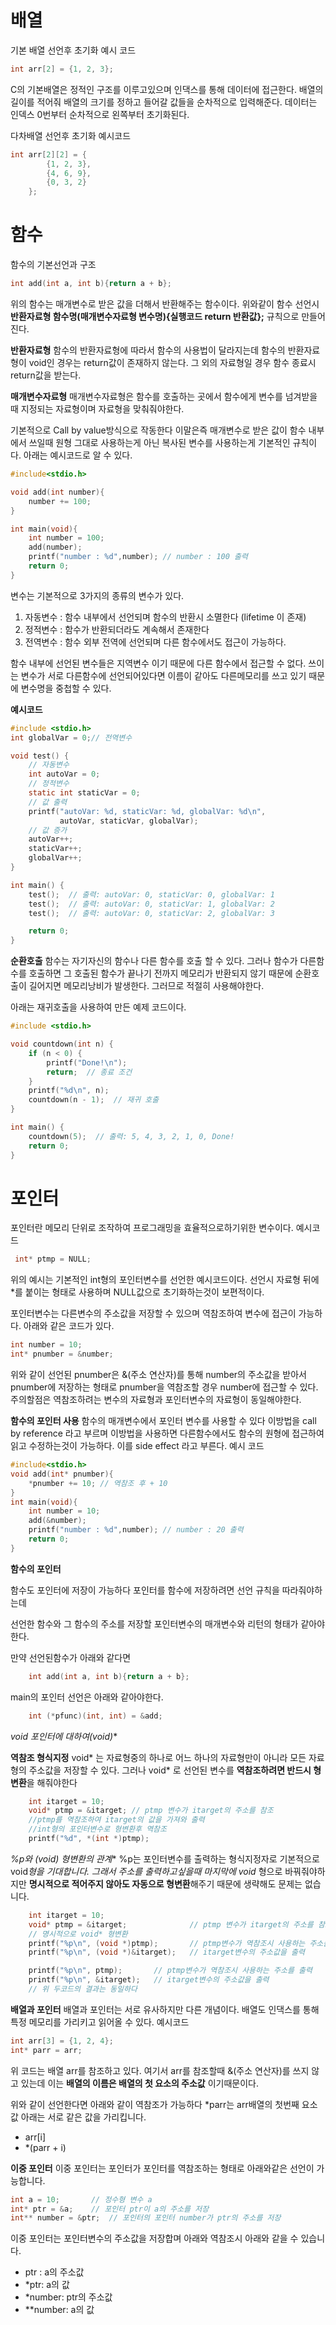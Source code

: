 # 배열
기본 배열 선언후 초기화 예시 코드
```c
int arr[2] = {1, 2, 3};
```
C의 기본배열은 정적인 구조를 이루고있으며 인댁스를 통해 데이터에 접근한다.
배열의 길이를 적어줘 배열의 크기를 정하고 들어갈 값들을 순차적으로 입력해준다.
데이터는 인덱스 0번부터 순차적으로 왼쪽부터 초기화된다.


다차배열 선언후 초기화 예시코드
```c
int arr[2][2] = {
        {1, 2, 3},
        {4, 6, 9},
        {0, 3, 2}
    };
```
# 함수
함수의 기본선언과 구조
```c
int add(int a, int b){return a + b};
```
위의 함수는 매개변수로 받은 값을 더해서 반환해주는 함수이다. 
위와같이 함수 선언시
**반환자료형 함수명(매개변수자료형 변수명){실행코드 return 반환값};**
규칙으로 만들어진다.

**반환자료형**
함수의 반환자료형에 따라서 함수의 사용법이 달라지는데 
함수의 반환자료형이 void인 경우는 return값이 존재하지 않는다. 
그 외의 자료형일 경우 함수 종료시 return값을 받는다.

**매개변수자료형**
매개변수자료형은 함수를 호출하는 곳에서 함수에게 변수를 넘겨받을때 지정되는 자료형이며 자료형을 맞춰줘야한다. 

기본적으로 Call by value방식으로 작동한다 이말은즉 매개변수로 받은 값이 함수 내부에서 쓰일때 원형 그대로 사용하는게 아닌 복사된 변수를 사용하는게 기본적인 규칙이다. 아래는 예시코드로 알 수 있다.
```c
#include<stdio.h>

void add(int number){
    number += 100;
}

int main(void){
    int number = 100;
    add(number);
    printf("number : %d",number); // number : 100 출력
    return 0;
}
```

변수는 기본적으로 3가지의 종류의 변수가 있다.

1. 자동변수 : 함수 내부에서 선언되며 함수의 반환시 소멸한다 (lifetime 이 존재)
2. 정적변수 : 함수가 반환되더라도 계속해서 존재한다
3. 전역변수 : 함수 외부 전역에 선언되며 다른 함수에서도 접근이 가능하다.

함수 내부에 선언된 변수들은 지역변수 이기 때문에 다른 함수에서 접근할 수 없다. 쓰이는 변수가 서로 다른함수에 선언되어있다면 이름이 같아도 다른메모리를 쓰고 있기 때문에 변수명을 중첩할 수 있다.

**예시코드**
```c
#include <stdio.h>
int globalVar = 0;// 전역변수

void test() {
    // 자동변수
    int autoVar = 0;
    // 정적변수
    static int staticVar = 0;
    // 값 출력
    printf("autoVar: %d, staticVar: %d, globalVar: %d\n",
           autoVar, staticVar, globalVar);
    // 값 증가
    autoVar++;
    staticVar++;
    globalVar++;
}

int main() {
    test();  // 출력: autoVar: 0, staticVar: 0, globalVar: 1
    test();  // 출력: autoVar: 0, staticVar: 1, globalVar: 2
    test();  // 출력: autoVar: 0, staticVar: 2, globalVar: 3

    return 0;
}
```

**순환호출**
함수는 자기자신의 함수나 다른 함수를 호출 할 수 있다. 그러나 함수가 다른함수를 호출하면 그 호출된 함수가 끝나기 전까지
메모리가 반환되지 않기 때문에 순환호출이 길어지면 메모리낭비가 발생한다. 그러므로 적절히 사용해야한다. 

아래는 재귀호출을 사용하여 만든 예제 코드이다.
```c
#include <stdio.h>

void countdown(int n) {
    if (n < 0) {
        printf("Done!\n");
        return;  // 종료 조건
    }
    printf("%d\n", n);
    countdown(n - 1);  // 재귀 호출
}

int main() {
    countdown(5);  // 출력: 5, 4, 3, 2, 1, 0, Done!
    return 0;
}
```

# 포인터
포인터란 메모리 단위로 조작하여 프로그래밍을 효율적으로하기위한 변수이다.
예시코드
```c
 int* ptmp = NULL;
```
위의 예시는 기본적인 int형의 포인터변수를 선언한 예시코드이다.
선언시 자료형 뒤에 *를 붙이는 형태로 사용하며 NULL값으로 초기화하는것이 보편적이다.

포인터변수는 다른변수의 주소값을 저장할 수 있으며 역참조하여 변수에 접근이 가능하다.
아래와 같은 코드가 있다.

```c
int number = 10;
int* pnumber = &number;
```
위와 같이 선언된 pnumber은 &(주소 연산자)를 통해 number의 주소값을 받아서 pnumber에 저장하는 형태로 
pnumber을 역참조할 경우 number에 접근할 수 있다.
주의할점은 역참조하려는 변수의 자료형과 포인터변수의 자료형이 동일해야한다.

**함수의 포인터 사용**
함수의 매개변수에서 포인터 변수를 사용할 수 있다 이방법을 
call by reference 라고 부르며 이방법을 사용하면 다른함수에서도 함수의 원형에 접근하여 읽고 수정하는것이 가능하다.
이를 side effect 라고 부른다.
예시 코드

```c
#include<stdio.h>
void add(int* pnumber){
    *pnumber += 10; // 역참조 후 + 10
}
int main(void){
    int number = 10;
    add(&number);
    printf("number : %d",number); // number : 20 출력
    return 0;
}
```
**함수의 포인터**

함수도 포인터에 저장이 가능하다 포인터를 함수에 저장하려면 선언 규칙을 따라줘야하는데

선언한 함수와 그 함수의 주소를 저장할 포인터변수의 매개변수와 리턴의 형태가 같아야 한다.

만약 선언된함수가 아래와 같다면
```c
    int add(int a, int b){return a + b};
```
main의 포인터 선언은 아래와 같아야한다.
```c
    int (*pfunc)(int, int) = &add;
```


**void 포인터에 대하여(void*)**

**역참조 형식지정**
void* 는 자료형중의 하나로 어느 하나의 자료형만이 아니라 모든 자료형의 주소값을 저장할 수 있다.
그러나 void* 로 선언된 변수를 **역참조하려면 반드시 형변환**을 해줘야한다

```c
    int itarget = 10;
    void* ptmp = &itarget; // ptmp 변수가 itarget의 주소를 참조 
    //ptmp를 역참조하여 itarget의 값을 가져와 출력 
    //int형의 포인터변수로 형변환후 역참조
    printf("%d", *(int *)ptmp); 
```

**%p와 (void*) 형변환의 관계**
%p는 포인터변수를 출력하는 형식지정자로 기본적으로 void*형을 기대합니다.
그래서 주소를 출력하고싶을때 마지막에 void* 형으로 바꿔줘야하지만 **명시적으로 적어주지 않아도 자동으로 형변환**해주기 때문에
생략해도 문제는 없습니다.

```c
    int itarget = 10;
    void* ptmp = &itarget;              // ptmp 변수가 itarget의 주소를 참조 
    // 명시적으로 void* 형변환
    printf("%p\n", (void *)ptmp);       // ptmp변수가 역참조시 사용하는 주소를 출력
    printf("%p\n", (void *)&itarget);   // itarget변수의 주소값을 출력

    printf("%p\n", ptmp);       // ptmp변수가 역참조시 사용하는 주소를 출력
    printf("%p\n", &itarget);   // itarget변수의 주소값을 출력
    // 위 두코드의 결과는 동일하다
```

**배열과 포인터**
배열과 포인터는 서로 유사하지만 다른 개념이다.
배열도 인댁스를 통해 특정 메모리를 가리키고 읽어올 수 있다.
예시코드
```c
int arr[3] = {1, 2, 4};
int* parr = arr;
```
위 코드는 배열 arr를 참조하고 있다.
여기서 arr를 참조할때 &(주소 연산자)를 쓰지 않고 있는데 이는
**배열의 이름은 배열의 첫 요소의 주소값** 이기때문이다.

위와 같이 선언한다면 아래와 같이 역참조가 가능하다
*parr는 arr배열의 첫번째 요소값
아래는 서로 같은 값을 가리킵니다.
- arr[i]
- *(parr + i)

**이중 포인터**
이중 포인터는 포인터가 포인터를 역참조하는 형태로 아래와같은 선언이 가능합니다.
```c
int a = 10;       // 정수형 변수 a
int* ptr = &a;    // 포인터 ptr이 a의 주소를 저장
int** number = &ptr;  // 포인터의 포인터 number가 ptr의 주소를 저장
```
이중 포인터는 포인터변수의 주소값을 저장합며 아래와 역참조시 아래와 같을 수 있습니다.
- ptr : a의 주소값
- *ptr: a의 값
- *number: ptr의 주소값
- **number: a의 값













